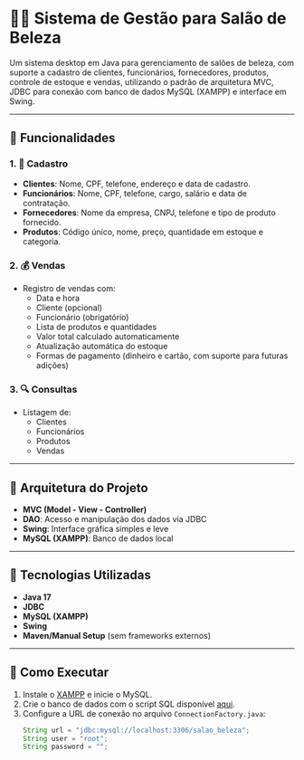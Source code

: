# 💇‍♂️ Sistema de Gestão para Salão de Beleza

Um sistema desktop em Java para gerenciamento de salões de beleza, com suporte a cadastro de clientes, funcionários, fornecedores, produtos, controle de estoque e vendas, utilizando o padrão de arquitetura MVC, JDBC para conexão com banco de dados MySQL (XAMPP) e interface em Swing.

---

## 📌 Funcionalidades

### 1. 📝 Cadastro
- **Clientes**: Nome, CPF, telefone, endereço e data de cadastro.
- **Funcionários**: Nome, CPF, telefone, cargo, salário e data de contratação.
- **Fornecedores**: Nome da empresa, CNPJ, telefone e tipo de produto fornecido.
- **Produtos**: Código único, nome, preço, quantidade em estoque e categoria.

### 2. 💰 Vendas
- Registro de vendas com:
  - Data e hora
  - Cliente (opcional)
  - Funcionário (obrigatório)
  - Lista de produtos e quantidades
  - Valor total calculado automaticamente
  - Atualização automática do estoque
  - Formas de pagamento (dinheiro e cartão, com suporte para futuras adições)

### 3. 🔍 Consultas
- Listagem de:
  - Clientes
  - Funcionários
  - Produtos
  - Vendas

---

## 🧠 Arquitetura do Projeto

- **MVC (Model - View - Controller)**
- **DAO**: Acesso e manipulação dos dados via JDBC
- **Swing**: Interface gráfica simples e leve
- **MySQL (XAMPP)**: Banco de dados local

---

## 🔧 Tecnologias Utilizadas

- **Java 17**
- **JDBC**
- **MySQL (XAMPP)**
- **Swing**
- **Maven/Manual Setup** (sem frameworks externos)

---

## 🚀 Como Executar

1. Instale o [XAMPP](https://www.apachefriends.org/) e inicie o MySQL.
2. Crie o banco de dados com o script SQL disponível [aqui](#).
3. Configure a URL de conexão no arquivo `ConnectionFactory.java`:
   ```java
   String url = "jdbc:mysql://localhost:3306/salao_beleza";
   String user = "root";
   String password = "";
